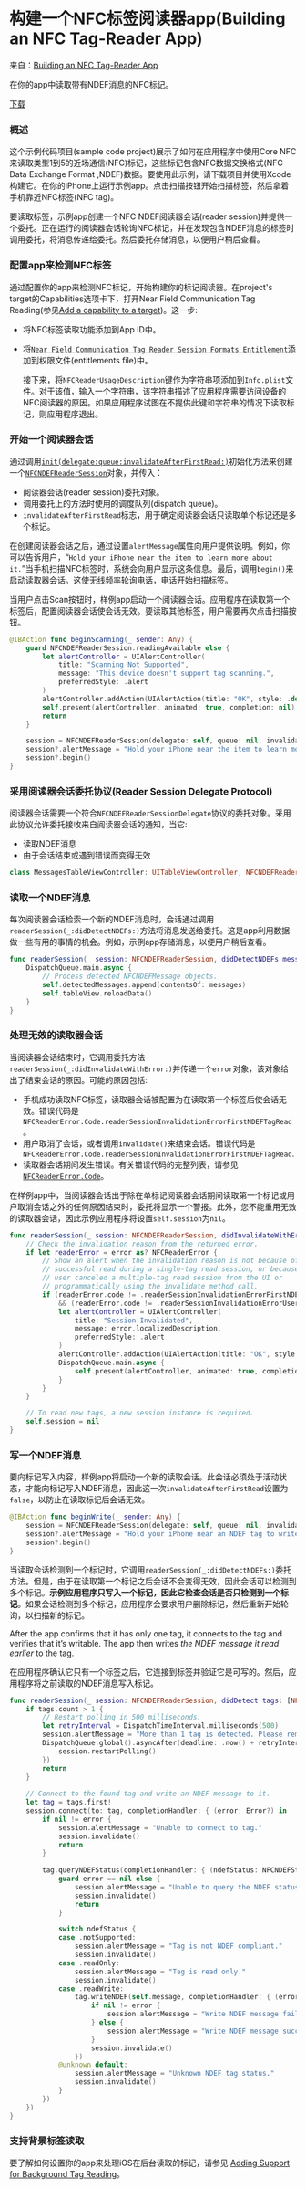 # 构建一个NFC标签阅读器app(Building an NFC Tag-Reader App)

来自：[Building an NFC Tag-Reader App](https://developer.apple.com/documentation/corenfc/building_an_nfc_tag-reader_app#overview)



在你的app中读取带有NDEF消息的NFC标记。

[下载](https://docs-assets.developer.apple.com/published/3111a8e27d/BuildingAnNFCTagReaderApp.zip)



### 概述

这个示例代码项目(sample code project)展示了如何在应用程序中使用Core NFC来读取类型1到5的近场通信(NFC)标记，这些标记包含NFC数据交换格式(NFC Data Exchange Format ,NDEF)数据。要使用此示例，请下载项目并使用Xcode构建它。在你的iPhone上运行示例app。点击扫描按钮开始扫描标签，然后拿着手机靠近NFC标签(NFC tag)。

要读取标签，示例app创建一个NFC NDEF阅读器会话(reader session)并提供一个委托。正在运行的阅读器会话轮询NFC标记，并在发现包含NDEF消息的标签时调用委托，将消息传递给委托。然后委托存储消息，以便用户稍后查看。



### 配置app来检测NFC标签

通过配置你的app来检测NFC标记，开始构建你的标记阅读器。在project's target的Capabilities选项卡下，打开Near Field Communication Tag Reading(参见[Add a capability to a target](https://help.apple.com/xcode/mac/current/#/dev88ff319e7))。这一步:

* 将NFC标签读取功能添加到App ID中。

* 将[`Near Field Communication Tag Reader Session Formats Entitlement`](https://developer.apple.com/documentation/bundleresources/entitlements/com_apple_developer_nfc_readersession_formats)添加到权限文件(entitlements file)中。

  

  接下来，将`NFCReaderUsageDescription`键作为字符串项添加到`Info.plist`文件。对于该值，输入一个字符串，该字符串描述了应用程序需要访问设备的NFC阅读器的原因。如果应用程序试图在不提供此键和字符串的情况下读取标记，则应用程序退出。

### 开始一个阅读器会话

通过调用[`init(delegate:queue:invalidateAfterFirstRead:)`](https://developer.apple.com/documentation/corenfc/nfcndefreadersession/2882064-init)初始化方法来创建一个[`NFCNDEFReaderSession`](https://developer.apple.com/documentation/corenfc/nfcndefreadersession)对象，并传入：

* 阅读器会话(reader session)委托对象。
* 调用委托上的方法时使用的调度队列(dispatch queue)。
* `invalidateAfterFirstRead`标志，用于确定阅读器会话只读取单个标记还是多个标记。



在创建阅读器会话之后，通过设置`alertMessage`属性向用户提供说明。例如，你可以告诉用户，“`Hold your iPhone near the item to learn more about it.`”当手机扫描NFC标签时，系统会向用户显示这条信息。最后，调用`begin()`来启动读取器会话。这使无线频率轮询电话，电话开始扫描标签。

当用户点击Scan按钮时，样例app启动一个阅读器会话。应用程序在读取第一个标签后，配置阅读器会话使会话无效。要读取其他标签，用户需要再次点击扫描按钮。

```swift
@IBAction func beginScanning(_ sender: Any) {
    guard NFCNDEFReaderSession.readingAvailable else {
        let alertController = UIAlertController(
            title: "Scanning Not Supported",
            message: "This device doesn't support tag scanning.",
            preferredStyle: .alert
        )
        alertController.addAction(UIAlertAction(title: "OK", style: .default, handler: nil))
        self.present(alertController, animated: true, completion: nil)
        return
    }

    session = NFCNDEFReaderSession(delegate: self, queue: nil, invalidateAfterFirstRead: false)
    session?.alertMessage = "Hold your iPhone near the item to learn more about it."
    session?.begin()
}
```



### 采用阅读器会话委托协议(Reader Session Delegate Protocol)

阅读器会话需要一个符合`NFCNDEFReaderSessionDelegate`协议的委托对象。采用此协议允许委托接收来自阅读器会话的通知，当它:

* 读取NDEF消息
* 由于会话结束或遇到错误而变得无效

```swift
class MessagesTableViewController: UITableViewController, NFCNDEFReaderSessionDelegate {
```



### 读取一个NDEF消息

每次阅读器会话检索一个新的NDEF消息时，会话通过调用`readerSession(_:didDetectNDEFs:)`方法将消息发送给委托。这是app利用数据做一些有用的事情的机会。例如，示例app存储消息，以便用户稍后查看。

```swift
func readerSession(_ session: NFCNDEFReaderSession, didDetectNDEFs messages: [NFCNDEFMessage]) {
    DispatchQueue.main.async {
        // Process detected NFCNDEFMessage objects.
        self.detectedMessages.append(contentsOf: messages)
        self.tableView.reloadData()
    }
}
```



### 处理无效的读取器会话

当阅读器会话结束时，它调用委托方法`readerSession(_:didInvalidateWithError:)`并传递一个`error`对象，该对象给出了结束会话的原因。可能的原因包括:

* 手机成功读取NFC标签，读取器会话被配置为在读取第一个标签后使会话无效。错误代码是`NFCReaderError.Code.readerSessionInvalidationErrorFirstNDEFTagRead`。
* 用户取消了会话，或者调用`invalidate()`来结束会话。错误代码是 `NFCReaderError.Code.readerSessionInvalidationErrorFirstNDEFTagRead`.
* 读取器会话期间发生错误。有关错误代码的完整列表，请参见[`NFCReaderError.Code`](https://developer.apple.com/documentation/corenfc/nfcreadererror/code)。

在样例app中，当阅读器会话出于除在单标记阅读器会话期间读取第一个标记或用户取消会话之外的任何原因结束时，委托将显示一个警报。此外，您不能重用无效的读取器会话，因此示例应用程序将设置`self.session`为`nil`。

```swift
func readerSession(_ session: NFCNDEFReaderSession, didInvalidateWithError error: Error) {
    // Check the invalidation reason from the returned error.
    if let readerError = error as? NFCReaderError {
        // Show an alert when the invalidation reason is not because of a
        // successful read during a single-tag read session, or because the
        // user canceled a multiple-tag read session from the UI or
        // programmatically using the invalidate method call.
        if (readerError.code != .readerSessionInvalidationErrorFirstNDEFTagRead)
            && (readerError.code != .readerSessionInvalidationErrorUserCanceled) {
            let alertController = UIAlertController(
                title: "Session Invalidated",
                message: error.localizedDescription,
                preferredStyle: .alert
            )
            alertController.addAction(UIAlertAction(title: "OK", style: .default, handler: nil))
            DispatchQueue.main.async {
                self.present(alertController, animated: true, completion: nil)
            }
        }
    }

    // To read new tags, a new session instance is required.
    self.session = nil
}
```



### 写一个NDEF消息

要向标记写入内容，样例app将启动一个新的读取会话。此会话必须处于活动状态，才能向标记写入NDEF消息，因此这一次`invalidateAfterFirstRead`设置为`false`，以防止在读取标记后会话无效。

```swift
@IBAction func beginWrite(_ sender: Any) {
    session = NFCNDEFReaderSession(delegate: self, queue: nil, invalidateAfterFirstRead: false)
    session?.alertMessage = "Hold your iPhone near an NDEF tag to write the message."
    session?.begin()
}
```

当读取会话检测到一个标记时，它调用`readerSession(_:didDetectNDEFs:)`委托方法。但是，由于在读取第一个标记之后会话不会变得无效，因此会话可以检测到多个标记。**示例应用程序只写入一个标记，因此它检查会话是否只检测到一个标记**。如果会话检测到多个标记，应用程序会要求用户删除标记，然后重新开始轮询，以扫描新的标记。

After the app confirms that it has only one tag, it connects to the tag  and verifies that it’s writable. The app then writes _the NDEF message it read earlier_ to the tag.

在应用程序确认它只有一个标签之后，它连接到标签并验证它是可写的。然后，应用程序将之前读取的NDEF消息写入标记。

```swift
func readerSession(_ session: NFCNDEFReaderSession, didDetect tags: [NFCNDEFTag]) {
    if tags.count > 1 {
        // Restart polling in 500 milliseconds.
        let retryInterval = DispatchTimeInterval.milliseconds(500)
        session.alertMessage = "More than 1 tag is detected. Please remove all tags and try again."
        DispatchQueue.global().asyncAfter(deadline: .now() + retryInterval, execute: {
            session.restartPolling()
        })
        return
    }
    
    // Connect to the found tag and write an NDEF message to it.
    let tag = tags.first!
    session.connect(to: tag, completionHandler: { (error: Error?) in
        if nil != error {
            session.alertMessage = "Unable to connect to tag."
            session.invalidate()
            return
        }
        
        tag.queryNDEFStatus(completionHandler: { (ndefStatus: NFCNDEFStatus, capacity: Int, error: Error?) in
            guard error == nil else {
                session.alertMessage = "Unable to query the NDEF status of tag."
                session.invalidate()
                return
            }

            switch ndefStatus {
            case .notSupported:
                session.alertMessage = "Tag is not NDEF compliant."
                session.invalidate()
            case .readOnly:
                session.alertMessage = "Tag is read only."
                session.invalidate()
            case .readWrite:
                tag.writeNDEF(self.message, completionHandler: { (error: Error?) in
                    if nil != error {
                        session.alertMessage = "Write NDEF message fail: \(error!)"
                    } else {
                        session.alertMessage = "Write NDEF message successful."
                    }
                    session.invalidate()
                })
            @unknown default:
                session.alertMessage = "Unknown NDEF tag status."
                session.invalidate()
            }
        })
    })
}
```

### 支持背景标签读取

要了解如何设置你的app来处理iOS在后台读取的标记，请参见 [Adding Support for Background Tag Reading](https://developer.apple.com/documentation/corenfc/adding_support_for_background_tag_reading)。